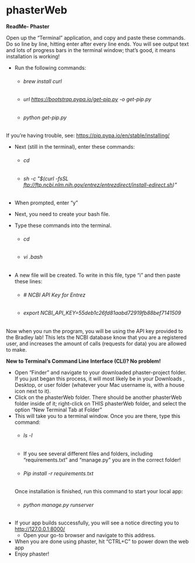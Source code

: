 # phasterWeb

**ReadMe- Phaster**

Open up the “Terminal” application, and copy and paste these commands. Do so line by line, hitting enter after every line ends.
You will see output text and lots of progress bars in the terminal window; that’s good, it means installation is working!

- Run the following commands:
    - ###### brew install curl
    - ###### url https://bootstrap.pypa.io/get-pip.py -o get-pip.py
    - ###### python get-pip.py

If you’re having trouble, see: https://pip.pypa.io/en/stable/installing/


- Next (still in the terminal), enter these commands:
    - ###### cd
    - ###### sh -c "$(curl -fsSL ftp://ftp.ncbi.nlm.nih.gov/entrez/entrezdirect/install-edirect.sh)"
- When prompted, enter “y”

- Next, you need to create your bash file.
- Type these commands into the terminal.
    - ###### cd
    - ###### vi .bash

- A new file will be created. To write in this file, type “i” and then paste these lines:
    - ###### # NCBI API Key for Entrez
    - ###### export NCBI_API_KEY=55deb1c26fd81aabd72919fb88bef7141509

Now when you run the program, you will be using the API key provided to the Bradley lab! This lets the NCBI database know that you are a registered user, and increases the amount of calls (requests for data) you are allowed to make.


**New to Terminal’s Command Line Interface (CLI)? No problem!**

- Open “Finder” and navigate to your downloaded phaster-project folder.  If you just began this process, it will most likely be in your Downloads , Desktop, or user folder (whatever your Mac username is, with a house icon next to it). 
- Click on the phasterWeb folder. There should be another phasterWeb folder inside of it; right-click on THIS phasterWeb folder, and select the option “New Terminal Tab at Folder”
- This will take you to a terminal window. Once you are there, type this command:
    - ###### ls -l
    - If you see several different files and folders, including “requirements.txt” and “manage.py” you are in the correct folder!
    - ###### Pip install -r requirements.txt
    Once installation is finished, run this command to start your local app:
    - ###### python manage.py runserver
- If your app builds successfully, you will see a notice directing you to http://127.0.0.1:8000/
    - Open your go-to browser and navigate to this address. 
- When you are done using phaster, hit “CTRL+C” to power down the web app
- Enjoy phaster!
